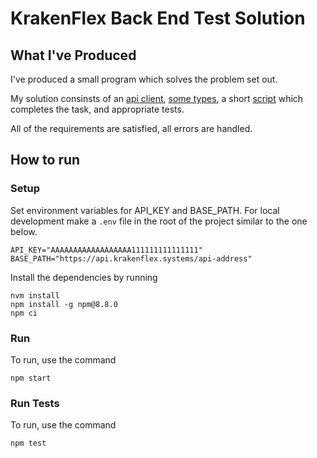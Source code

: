 # KrakenFlex Back End Test Solution

## What I've Produced

I've produced a small program which solves the problem set out.

My solution consinsts of an [api client](./src/api/), [some types](./src/types/), a short [script](./src/main.ts) which completes the task, and appropriate tests.

All of the requirements are satisfied, all errors are handled.

## How to run

### Setup

Set environment variables for API_KEY and BASE_PATH. For local development make a `.env` file in the root of the project similar to the one below.

```
API_KEY="AAAAAAAAAAAAAAAAAA111111111111111"
BASE_PATH="https://api.krakenflex.systems/api-address"
```

Install the dependencies by running

```
nvm install
npm install -g npm@8.8.0
npm ci
```

### Run

To run, use the command

```
npm start
```

### Run Tests

To run, use the command

```
npm test
```
